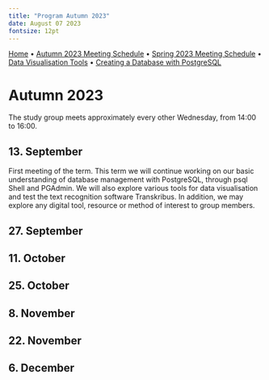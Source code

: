 ```yaml
---
title: "Program Autumn 2023"
date: August 07 2023
fontsize: 12pt
---
```


[Home](/) &bull; [Autumn 2023 Meeting Schedule](/ProgramAutumn23.md) &bull; [Spring 2023 Meeting Schedule](/ProgramSpring23.md) &bull; [Data Visualisation Tools](/DataVisualisation.md) &bull; [Creating a Database with PostgreSQL](/PostgreSQL1.md) 


# Autumn 2023

The study group meets approximately every other Wednesday, from 14:00 to 16:00.

## 13. September
First meeting of the term. This term we will continue working on our basic understanding of database management with PostgreSQL, through psql Shell and PGAdmin. We will also explore various tools for data visualisation and test the text recognition software Transkribus. In addition, we may explore any digital tool, resource or method of interest to group members.

## 27. September


## 11. October


## 25. October


## 8. November


## 22. November


## 6. December

